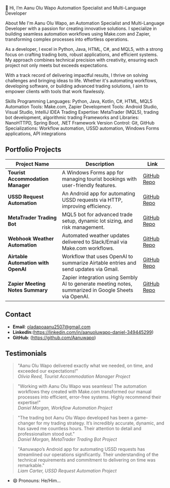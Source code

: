 👋 Hi, I’m Aanu Olu Wapo
 Automation Specialist and Multi-Language Developer

About Me
 I'm Aanu Olu Wapo, an Automation Specialist and Multi-Language Developer with a passion for creating innovative solutions. I specialize in building seamless automation workflows using Make.com and Zapier, transforming complex processes into effortless operations.

As a developer, I excel in Python, Java, HTML, C#, and MQL5, with a strong focus on crafting trading bots, robust applications, and efficient systems. My approach combines technical precision with creativity, ensuring each project not only meets but exceeds expectations.

With a track record of delivering impactful results, I thrive on solving challenges and bringing ideas to life. Whether it's automating workflows, developing software, or building advanced trading solutions, I aim to empower clients with tools that work flawlessly.

Skills
Programming Languages: Python, Java, Kotlin, C#, HTML, MQL5
Automation Tools: Make.com, Zapier
Development Tools: Android Studio, Visual Studio, IntelliJ IDEA
Trading Expertise: MetaTrader (MQL5), trading bot development, algorithmic trading
Frameworks and Libraries: NanoHTTPD, Spring Boot, .NET Framework
Version Control: Git, GitHub
Specializations: Workflow automation, USSD automation, Windows Forms applications, API integrations

## Portfolio Projects

| Project Name                     | Description                                                                 | Link                                     |
|----------------------------------|-----------------------------------------------------------------------------|------------------------------------------|
| **Tourist Accommodation Manager** | A Windows Forms app for managing tourist bookings with user-friendly features. | [GitHub Repo](https://github.com/...)    |
| **USSD Request Automation**       | An Android app for automating USSD requests via HTTP, improving efficiency. | [GitHub Repo](https://github.com/...)    |
| **MetaTrader Trading Bot**        | MQL5 bot for advanced trade setup, dynamic lot sizing, and risk management. | [GitHub Repo](https://github.com/...)    |
| **Webhook Weather Automation**    | Automated weather updates delivered to Slack/Email via Make.com workflows. | [GitHub Repo](https://github.com/...)    |
| **Airtable Automation with OpenAI** | Workflow that uses OpenAI to summarize Airtable entries and send updates via Gmail. | [GitHub Repo](https://github.com/...)    |
| **Zapier Meeting Notes Summary**  | Zapier integration using Sembly AI to generate meeting notes, summarized in Google Sheets via OpenAI. | [GitHub Repo](https://github.com/...)    |


## Contact
- **Email**: oladapoaanu2507@gmail.com
- **LinkedIn**:(https://linkedin.com/in/aanuoluwapo-daniel-349445299)
- **GitHub**: (https://github.com/Aanuwapo)

## Testimonials

> "Aanu Olu Wapo delivered exactly what we needed, on time, and exceeded our expectations!"  
>  *Olivia Reed, Tourist Accommodation Manager Project*

> "Working with Aanu Olu Wapo was seamless! The automation workflows they created with Make.com transformed our manual processes into efficient, error-free systems. Highly recommend their expertise!"  
>  *Daniel Morgan, Workflow Automation Project*

> "The trading bot Aanu Olu Wapo developed has been a game-changer for my trading strategy. It’s incredibly accurate, dynamic, and has saved me countless hours. Their attention to detail and professionalism stood out."  
>  *Daniel Morgan, MetaTrader Trading Bot Project*

> "Aanuwapo’s Android app for automating USSD requests has streamlined our operations significantly. Their understanding of the technical requirements and commitment to delivering on time was remarkable."  
>  *Liam Carter, USSD Request Automation Project*


- 😄 Pronouns: He/Him...



<!---
Aanuwapo/Aanuwapo is a ✨ special ✨ repository because its `README.md` (this file) appears on your GitHub profile.
You can click the Preview link to take a look at your changes.
--->
